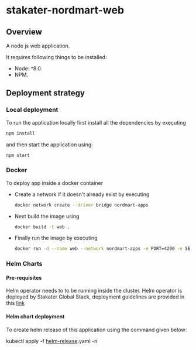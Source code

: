 # stakater-nordmart-web

## Overview

A node js web application.

It requires following things to be installed:

* Node: ^8.0.
* NPM.

## Deployment strategy

### Local deployment

To run the application locally first install all the dependencies by executing

```bash
npm install
```

and then start the application using:

```bash
npm start
```

### Docker

To deploy app inside a docker container

* Create a network if it doesn't already exist by executing

  ```bash
  docker network create --driver bridge nordmart-apps
  ```

* Next build the image using

  ```bash
  docker build -t web .
  ```

* Finally run the image by executing

  ```bash
  docker run -d --name web --network nordmart-apps -e PORT=4200 -e SECURE_GW_ENDPOINT="gateway:8080" -p 4200:4200 web
  ```

### Helm Charts

#### Pre-requisites

Helm operator needs to to be running inside the cluster. Helm operator is deployed by Stakater Global Stack, deployment guidelines are provided in this [link](https://playbook.stakater.com/content/processes/bootstrapping/deploying-stack-on-azure.html)

#### Helm chart deployment

To create helm release of this application using the command given below:

kubectl apply -f [helm-release](https://github.com/stakater-lab/nordmart-dev-apps/blob/master/releases/web-helm-release.yaml).yaml -n <namespace-name>

